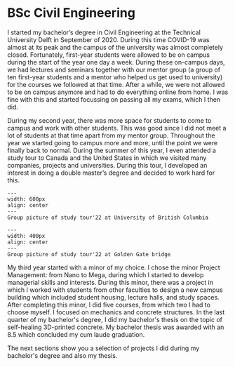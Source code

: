 # BSc Civil Engineering

I started my bachelor’s degree in Civil Engineering at the Technical University Delft in September of 2020. During this time COVID-19 was almost at its peak and the campus of the university was almost completely closed. Fortunately, first-year students were allowed to be on campus during the start of the year one day a week. During these on-campus days, we had lectures and seminars together with our mentor group (a group of ten first-year students and a mentor who helped us get used to university) for the courses we followed at that time. After a while, we were not allowed to be on campus anymore and had to do everything online from home. I was fine with this and started focussing on passing all my exams, which I then did.

During my second year, there was more space for students to come to campus and work with other students. This was good since I did not meet a lot of students at that time apart from my mentor group. Throughout the year we started going to campus more and more, until the point we were finally back to normal. During the summer of this year, I even attended a study tour to Canada and the United States in which we visited many companies, projects and universities. During this tour, I developed an interest in doing a double master’s degree and decided to work hard for this.

```{figure} ../figures/BSc/IR22_Vancouver.png
---
width: 600px
align: center
---
Group picture of study tour'22 at University of British Columbia
```

```{figure} ../figures/BSc/IR22_San_Francisco.png
---
width: 400px
align: center
---
Group picture of study tour'22 at Golden Gate bridge
```

My third year started with a minor of my choice. I chose the minor Project Management: from Nano to Mega, during which I started to develop managerial skills and interests. During this minor, there was a project in which I worked with students from other faculties to design a new campus building which included student housing, lecture halls, and study spaces. After completing this minor, I did five courses, from which two I had to choose myself. I focused on mechanics and concrete structures. In the last quarter of my bachelor's degree, I did my bachelor's thesis on the topic of self-healing 3D-printed concrete. My bachelor thesis was awarded with an 8.5 which concluded my cum laude graduation.

The next sections show you a selection of projects I did during my bachelor's degree and also my thesis.